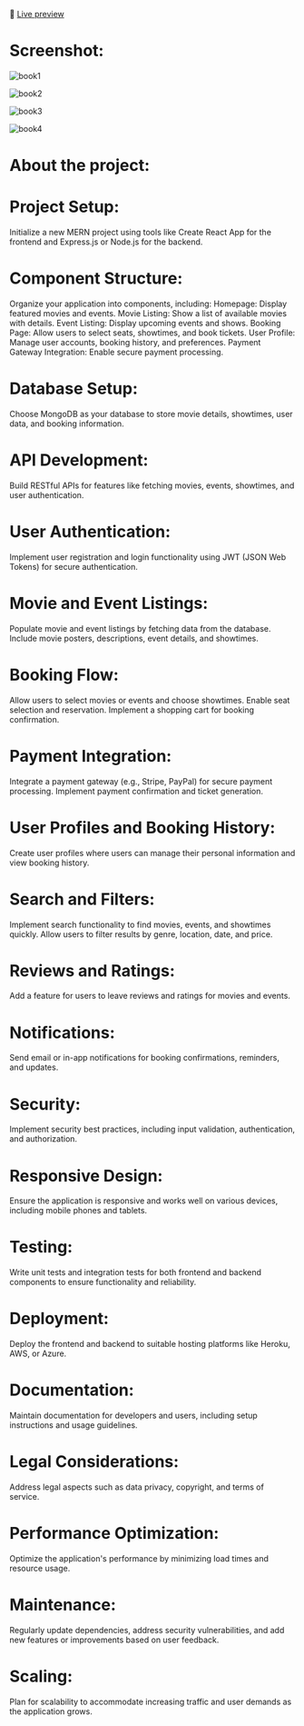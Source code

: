 🚀 [Live preview](https://resplendent-capybara-a4fa97.netlify.app/) 
# Screenshot:
![book1](https://github.com/arasuramanan/Movie_Booking/assets/102941390/6d0122e7-7db8-42d9-a98d-f46226f2203f)

![book2](https://github.com/arasuramanan/Movie_Booking/assets/102941390/8b7257bb-143e-48e3-bfbb-8bde70819547)

![book3](https://github.com/arasuramanan/Movie_Booking/assets/102941390/0811c60d-74c2-4b15-b08e-9a76e13adce3)

![book4](https://github.com/arasuramanan/Movie_Booking/assets/102941390/fa6678e4-dba2-4f1f-8eb6-826795873adb)


# About the project:
# Project Setup:

Initialize a new MERN project using tools like Create React App for the frontend and Express.js or Node.js for the backend.
# Component Structure:

Organize your application into components, including:
Homepage: Display featured movies and events.
Movie Listing: Show a list of available movies with details.
Event Listing: Display upcoming events and shows.
Booking Page: Allow users to select seats, showtimes, and book tickets.
User Profile: Manage user accounts, booking history, and preferences.
Payment Gateway Integration: Enable secure payment processing.
# Database Setup:

Choose MongoDB as your database to store movie details, showtimes, user data, and booking information.
# API Development:

Build RESTful APIs for features like fetching movies, events, showtimes, and user authentication.
# User Authentication:

Implement user registration and login functionality using JWT (JSON Web Tokens) for secure authentication.
# Movie and Event Listings:

Populate movie and event listings by fetching data from the database.
Include movie posters, descriptions, event details, and showtimes.
# Booking Flow:

Allow users to select movies or events and choose showtimes.
Enable seat selection and reservation.
Implement a shopping cart for booking confirmation.
# Payment Integration:

Integrate a payment gateway (e.g., Stripe, PayPal) for secure payment processing.
Implement payment confirmation and ticket generation.
# User Profiles and Booking History:

Create user profiles where users can manage their personal information and view booking history.
# Search and Filters:

Implement search functionality to find movies, events, and showtimes quickly.
Allow users to filter results by genre, location, date, and price.
# Reviews and Ratings:

Add a feature for users to leave reviews and ratings for movies and events.
# Notifications:

Send email or in-app notifications for booking confirmations, reminders, and updates.
# Security:

Implement security best practices, including input validation, authentication, and authorization.
# Responsive Design:

Ensure the application is responsive and works well on various devices, including mobile phones and tablets.
# Testing:

Write unit tests and integration tests for both frontend and backend components to ensure functionality and reliability.
# Deployment:

Deploy the frontend and backend to suitable hosting platforms like Heroku, AWS, or Azure.
# Documentation:

Maintain documentation for developers and users, including setup instructions and usage guidelines.
# Legal Considerations:

Address legal aspects such as data privacy, copyright, and terms of service.
# Performance Optimization:

Optimize the application's performance by minimizing load times and resource usage.
# Maintenance:

Regularly update dependencies, address security vulnerabilities, and add new features or improvements based on user feedback.
# Scaling:

Plan for scalability to accommodate increasing traffic and user demands as the application grows.


